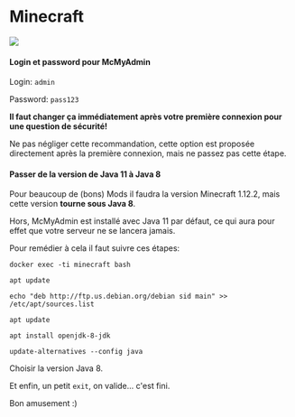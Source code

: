 # Minecraft

![](https://nextcloud.teamsyno.com/s/2jzfHCLjTdB2WTF/preview)

#### Login et password pour McMyAdmin 

Login: `admin`

Password: `pass123`

**Il faut changer ça immédiatement après votre première connexion pour une question de sécurité!**

Ne pas négliger cette recommandation, cette option est proposée directement après la première connexion, mais ne passez pas cette étape.

#### Passer de la version de Java 11 à Java 8

Pour beaucoup de (bons) Mods il faudra la version Minecraft 1.12.2, mais cette version **tourne sous Java 8**.

Hors, McMyAdmin est installé avec Java 11 par défaut, ce qui aura pour effet que votre serveur ne se lancera jamais.

Pour remédier à cela il faut suivre ces étapes:

`docker exec -ti minecraft bash`

`apt update`

`echo "deb http://ftp.us.debian.org/debian sid main" >> /etc/apt/sources.list`

`apt update`

`apt install openjdk-8-jdk`

`update-alternatives --config java`

Choisir la version Java 8.

Et enfin, un petit `exit`, on valide... c'est fini.

Bon amusement :)